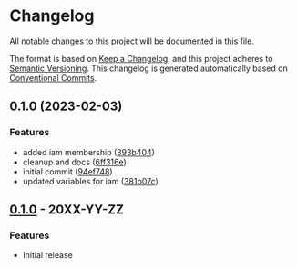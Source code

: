 # Changelog

All notable changes to this project will be documented in this file.

The format is based on
[Keep a Changelog](https://keepachangelog.com/en/1.0.0/),
and this project adheres to
[Semantic Versioning](https://semver.org/spec/v2.0.0.html).
This changelog is generated automatically based on [Conventional Commits](https://www.conventionalcommits.org/en/v1.0.0/).

## 0.1.0 (2023-02-03)


### Features

* added iam membership ([393b404](https://github.com/GoogleCloudPlatform/terraform-google-cloud-functions/commit/393b404bd39294533b873689874fc43964cec9c5))
* cleanup and docs ([6ff316e](https://github.com/GoogleCloudPlatform/terraform-google-cloud-functions/commit/6ff316ef8c1fd3230246091e984e1a8ca3a188a0))
* initial commit ([94ef748](https://github.com/GoogleCloudPlatform/terraform-google-cloud-functions/commit/94ef748b132d1cad8b0928b040621cf901edab7f))
* updated variables for iam ([381b07c](https://github.com/GoogleCloudPlatform/terraform-google-cloud-functions/commit/381b07c5dfee60475e13576b8c7d189bd61bad4f))

## [0.1.0](https://github.com/terraform-google-modules/terraform-google-cloud-functions/releases/tag/v0.1.0) - 20XX-YY-ZZ

### Features

- Initial release

[0.1.0]: https://github.com/terraform-google-modules/terraform-google-cloud-functions/releases/tag/v0.1.0
